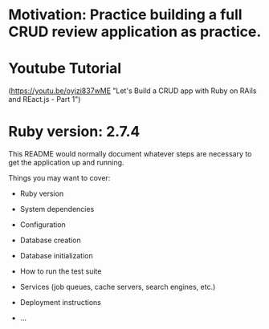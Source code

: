 # Motivation: Practice building a full CRUD review application as practice.
# Youtube Tutorial
(https://youtu.be/oyjzi837wME "Let's Build a CRUD app with Ruby on RAils and REact.js - Part 1")


# Ruby version: 2.7.4



This README would normally document whatever steps are necessary to get the
application up and running.

Things you may want to cover:

* Ruby version

* System dependencies

* Configuration

* Database creation

* Database initialization

* How to run the test suite

* Services (job queues, cache servers, search engines, etc.)

* Deployment instructions

* ...
